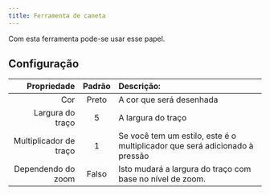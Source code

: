 ```yaml
---
title: Ferramenta de caneta
---
```


Com esta ferramenta pode-se usar esse papel.

## Configuração

|            Propriedade | Padrão | Descrição:                                                  |
| ---------------------: | :----: | :-------------------------------------------------------------------------- |
|                    Cor |  Preto | A cor que será desenhada                                                    |
|       Largura do traço |    5   | A largura do traço                                                          |
| Multiplicador de traço |    1   | Se você tem um estilo, este é o multiplicador que será adicionado à pressão |
|     Dependendo do zoom |  Falso | Isto mudará a largura do traço com base no nível de zoom.   |
